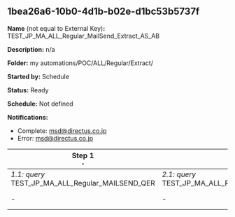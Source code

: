 ## 1bea26a6-10b0-4d1b-b02e-d1bc53b5737f

**Name** (not equal to External Key)**:** TEST_JP_MA_ALL_Regular_MailSend_Extract_AS_AB

**Description:** n/a

**Folder:** my automations/POC/ALL/Regular/Extract/

**Started by:** Schedule

**Status:** Ready

**Schedule:** Not defined

**Notifications:**

* Complete: msd@directus.co.jp
* Error: msd@directus.co.jp

| Step 1<br>_<small>-</small>_ | Step 2<br>_<small>-</small>_ | Step 3<br>_<small>-</small>_ | Step 4<br>_<small>-</small>_ |
| --- | --- | --- | --- |
| _1.1: query_<br>TEST_JP_MA_ALL_Regular_MAILSEND_QER | _2.1: query_<br>TEST_JP_MA_ALL_Regular_MAILSEND_AB_MID1_QER | _3.1: query_<br>TEST_JP_MA_ALL_Regular_MAILSEND_AB_MID2_QER | _4.1: query_<br>TEST_JP_MA_ALL_Regular_MAILSEND_GROUP_A_QER |
| - | - | - | _4.2: query_<br>TEST_JP_MA_ALL_Regular_MAILSEND_GROUP_B_QER |
